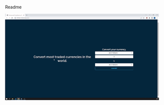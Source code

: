 Readme


![](https://github.com/canpinaronline/js_training/blob/master/currency%20exchange/currencyapp.gif?raw=true)
